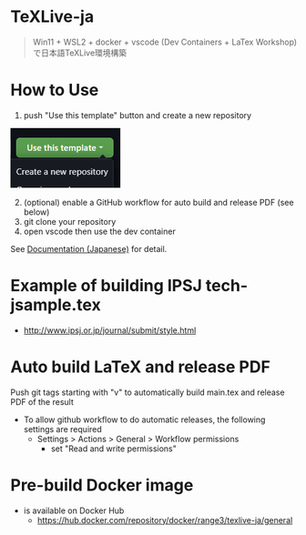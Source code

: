 # TeXLive-ja
> Win11 + WSL2 + docker + vscode (Dev Containers + LaTex Workshop)で日本語TeXLive環境構築

# How to Use

1. push "Use this template" button and create a new repository

![](./doc/use-this-template.png)

2. (optional) enable a GitHub workflow for auto build and release PDF (see below)
3. git clone your repository
4. open vscode then use the dev container

See [Documentation (Japanese)](./doc/how-to-use.ja.md) for detail.

# Example of building IPSJ tech-jsample.tex
- http://www.ipsj.or.jp/journal/submit/style.html

# Auto build LaTeX and release PDF
Push git tags starting with "v" to automatically build main.tex and release PDF of the result

- To allow github workflow to do automatic releases, the following settings are required
  - Settings > Actions > General > Workflow permissions 
    - set "Read and write permissions"

# Pre-build Docker image
- is available on Docker Hub 
  - https://hub.docker.com/repository/docker/range3/texlive-ja/general
